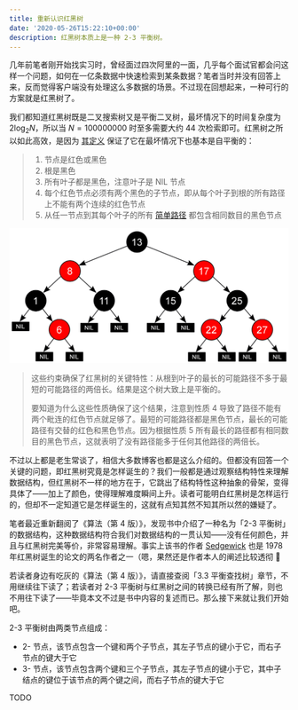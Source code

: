 ```yaml
---
title: 重新认识红黑树
date: '2020-05-26T15:22:10+00:00'
description: 红黑树本质上是一种 2-3 平衡树。
---
```


几年前笔者刚开始找实习时，曾经面过四次阿里的一面，几乎每个面试官都会问这样一个问题，如何在一亿条数据中快速检索到某条数据？笔者当时并没有回答上来，反而觉得客户端没有处理这么多数据的场景。不过现在回想起来，一种可行的方案就是红黑树了。

我们都知道红黑树既是二叉搜索树又是平衡二叉树，最坏情况下的时间复杂度为 $2\log_{2}N$，所以当 $N=100000000$ 时至多需要大约 44 次检索即可。红黑树之所以如此高效，是因为 [其定义](https://zh.wikipedia.org/wiki/%E7%BA%A2%E9%BB%91%E6%A0%91) 保证了它在最坏情况下也基本是自平衡的：

> 1. 节点是红色或黑色
> 2. 根是黑色
> 3. 所有叶子都是黑色，注意叶子是 NIL 节点
> 4. 每个红色节点必须有两个黑色的子节点，即从每个叶子到根的所有路径上不能有两个连续的红色节点
> 5. 从任一节点到其每个叶子的所有 [简单路径](https://zh.wikipedia.org/wiki/%E9%81%93%E8%B7%AF_(%E5%9B%BE%E8%AE%BA)) 都包含相同数目的黑色节点

![维基百科的红黑树示意图](./wikipedia-red-black-tree.png)

> 这些约束确保了红黑树的关键特性：从根到叶子的最长的可能路径不多于最短的可能路径的两倍长。结果是这个树大致上是平衡的。
>
> 要知道为什么这些性质确保了这个结果，注意到性质 4 导致了路径不能有两个毗连的红色节点就足够了。最短的可能路径都是黑色节点，最长的可能路径有交替的红色和黑色节点。因为根据性质 5 所有最长的路径都有相同数目的黑色节点，这就表明了没有路径能多于任何其他路径的两倍长。

不过以上都是老生常谈了，相信大多数博客也都是这么介绍的。但都没有回答一个关键的问题，即红黑树究竟是怎样诞生的？我们一般都是通过观察结构特性来理解数据结构，但红黑树不一样的地方在于，它跳出了结构特性这种抽象的骨架，变得具体了——加上了颜色，使得理解难度瞬间上升。读者可能明白红黑树是怎样运行的，但却不一定知道它是怎样诞生的，这就有点知其然不知其所以然的嫌疑了。

笔者最近重新翻阅了《算法（第 4 版）》，发现书中介绍了一种名为「2-3 平衡树」的数据结构，这种数据结构符合我们对数据结构的一贯认知——没有任何颜色，并且与红黑树完美等价，非常容易理解。事实上该书的作者 [Sedgewick](https://www.cs.princeton.edu/~rs/) 也是 1978 年红黑树诞生的论文的两名作者之一（嗯，果然还是作者本人的阐述比较透彻 🤔

若读者身边有吃灰的《算法（第 4 版）》，请直接查阅「3.3 平衡查找树」章节，不用继续往下读了；若读者对 2-3 平衡树与红黑树之间的转换已经有所了解，则也不用往下读了——毕竟本文不过是书中内容的复述而已。那么接下来就让我们开始吧。

2-3 平衡树由两类节点组成：

- 2- 节点，该节点包含一个键和两个子节点，其左子节点的键小于它，而右子节点的键大于它
- 3- 节点，该节点包含两个键和三个子节点，其左子节点的键小于它，其中子结点的键位于该节点的两个键之间，而右子节点的键大于它

TODO
